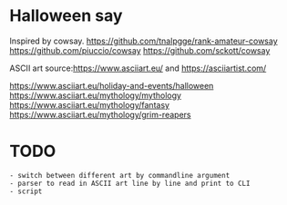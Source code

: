 # Halloween say

Inspired by cowsay. 
https://github.com/tnalpgge/rank-amateur-cowsay
https://github.com/piuccio/cowsay
https://github.com/sckott/cowsay

ASCII art source:https://www.asciiart.eu/ and https://asciiartist.com/

https://www.asciiart.eu/holiday-and-events/halloween
https://www.asciiart.eu/mythology/mythology
https://www.asciiart.eu/mythology/fantasy
https://www.asciiart.eu/mythology/grim-reapers

# TODO
	- switch between different art by commandline argument
	- parser to read in ASCII art line by line and print to CLI
	- script